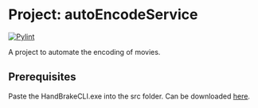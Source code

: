 # Project: autoEncodeService
[![Pylint](https://github.com/mhinte/autoEncodeService/actions/workflows/pylint.yml/badge.svg)](https://github.com/mhinte/autoEncodeService/actions/workflows/pylint.yml)

A project to automate the encoding of movies.

## Prerequisites

Paste the HandBrakeCLI.exe into the src folder. Can be downloaded [here](https://handbrake.fr/downloads2.php).